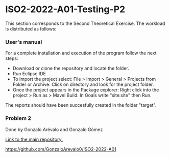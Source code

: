 # ISO2-2022-A01-Testing-P2
This section corresponds to the Second Theoretical Exercise. The workload is distributed as follows:

### User's manual

For a complete installation and execution of the program follow the next steps:

* Download or clone the repository and locate the folder.
* Run Eclipse IDE
* To import the project select: File > Import > General > Projects from Folder or Archive. Click on directory and look for the project folder.
* Once the project appears in the Package explorer: Right click into the project > Run as > Mavel Build. In Goals write "site:site" then Run.

The reports should have been succesfully created in the folder "target".

### Problem 2
Done by Gonzalo Arévalo and Gonzalo Gómez

<ins>Link to the main repository:<ins/> 

https://github.com/GonzaloArevalo0/ISO2-2022-A01
